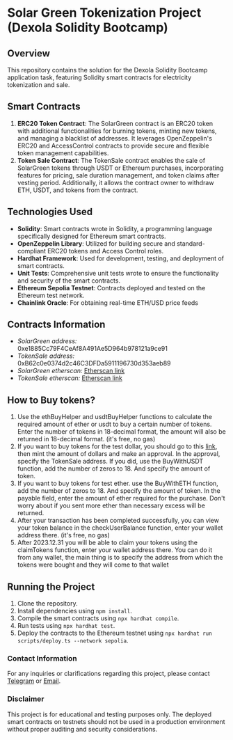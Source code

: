 # Solar Green Tokenization Project (Dexola Solidity Bootcamp)

## Overview

This repository contains the solution for the Dexola Solidity Bootcamp application task, featuring Solidity smart contracts for electricity tokenization and sale.

## Smart Contracts

1. **ERC20 Token Contract**: The SolarGreen contract is an ERC20 token with additional functionalities for burning tokens, minting new tokens, and managing a blacklist of addresses. It leverages OpenZeppelin's ERC20 and AccessControl contracts to provide secure and flexible token management capabilities.
2. **Token Sale Contract**: The TokenSale contract enables the sale of SolarGreen tokens through USDT or Ethereum purchases, incorporating features for pricing, sale duration management, and token claims after vesting period. Additionally, it allows the contract owner to withdraw ETH, USDT, and tokens from the contract.

## Technologies Used

- **Solidity**: Smart contracts wrote in Solidity, a programming language specifically designed for Ethereum smart contracts.
- **OpenZeppelin Library**: Utilized for building secure and standard-compliant ERC20 tokens and Access Control roles.
- **Hardhat Framework**: Used for development, testing, and deployment of smart contracts.
- **Unit Tests**: Comprehensive unit tests wrote to ensure the functionality and security of the smart contracts.
- **Ethereum Sepolia Testnet**: Contracts deployed and tested on the Ethereum test network.
- **Chainlink Oracle**: For obtaining real-time ETH/USD price feeds

## Contracts Information

- _SolarGreen address:_ 0xe1885Cc79F4CeAf8A491Ae5D964b978121a9ce91
- _TokenSale address:_ 0xB62c0e0374d2c46C3DFDa5911196730d353aeb89
- _SolarGreen etherscan:_ [Etherscan link](https://sepolia.etherscan.io/address/0xe1885Cc79F4CeAf8A491Ae5D964b978121a9ce91#code)
- _TokenSale etherscan:_ [Etherscan link](https://sepolia.etherscan.io/address/0xB62c0e0374d2c46C3DFDa5911196730d353aeb89#code)

## How to Buy tokens?

1. Use the ethBuyHelper and usdtBuyHelper functions to calculate the required amount of ether or usdt to buy a certain number of tokens. Enter the number of tokens in 18-decimal format, the amount will also be returned in 18-decimal format. (it's free, no gas)
2. If you want to buy tokens for the test dollar, you should go to this [link](https://sepolia.etherscan.io/address/0x1531bc5de10618c511349f8007c08966e45ce8ef#writeContract), then mint the amount of dollars and make an approval. In the approval, specify the TokenSale address. If you did, use the BuyWithUSDT function, add the number of zeros to 18. And specify the amount of token.
3. If you want to buy tokens for test ether. use the BuyWithETH function, add the number of zeros to 18. And specify the amount of token. In the payable field, enter the amount of ether required for the purchase. Don't worry about if you sent more ether than necessary excess will be returned.
4. After your transaction has been completed successfully, you can view your token balance in the checkUserBalance function, enter your wallet address there. (it's free, no gas)
5. After 2023.12.31 you will be able to claim your tokens using the claimTokens function, enter your wallet address there. You can do it from any wallet, the main thing is to specify the address from which the tokens were bought and they will come to that wallet

## Running the Project

1. Clone the repository.
2. Install dependencies using `npm install`.
3. Compile the smart contracts using `npx hardhat compile`.
4. Run tests using `npx hardhat test`.
5. Deploy the contracts to the Ethereum testnet using `npx hardhat run scripts/deploy.ts --network sepolia`.

### Contact Information

For any inquiries or clarifications regarding this project, please contact [Telegram](https://t.me/nahirniy) or [Email](nahirniyy@gamil.com).

### Disclaimer

This project is for educational and testing purposes only. The deployed smart contracts on testnets should not be used in a production environment without proper auditing and security considerations.
